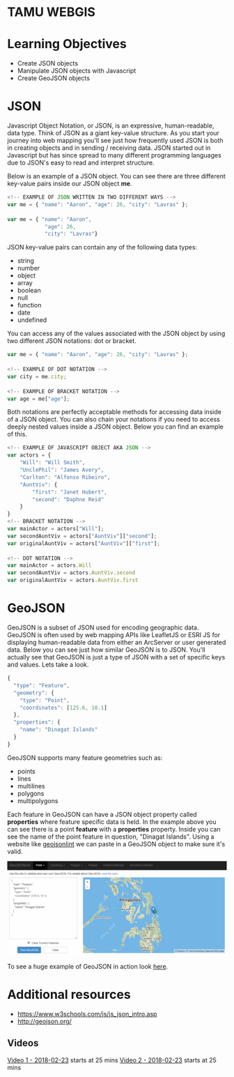 # TAMU WEBGIS
>

# Learning Objectives
>
- Create JSON objects
- Manipulate JSON objects with Javascript
- Create GeoJSON objects
<!-- - Add GeoJSON objects to web maps -->
# JSON
Javascript Object Notation, or JSON, is an expressive, human-readable, data type. Think of JSON as a giant key-value structure. As you start your journey into web mapping you'll see just how frequently used JSON is both in creating objects and in sending / receiving data. JSON started out in Javascript but has since spread to many different programming languages due to JSON's easy to read and interpret structure. 
>
Below is an example of a JSON object. You can see there are three different key-value pairs inside our JSON object **me**. 
>
```javascript
<!-- EXAMPLE OF JSON WRITTEN IN TWO DIFFERENT WAYS -->
var me = { "name": "Aaron", "age": 26, "city": "Lavras" };

var me = { "name": "Aaron",
            "age": 26,
            "city": "Lavras"}
```
>
JSON key-value pairs can contain any of the following data types:
- string
- number
- object
- array
- boolean
- null
- function
- date
- undefined
>
You can access any of the values associated with the JSON object by using two different JSON notations: dot or bracket.
>
```javascript
var me = { "name": "Aaron", "age": 26, "city": "Lavras" };

<!-- EXAMPLE OF DOT NOTATION -->
var city = me.city;

<!-- EXAMPLE OF BRACKET NOTATION -->
var age = me["age"];
```
>
Both notations are perfectly acceptable methods for accessing data inside of a JSON object. You can also chain your notations if you need to access deeply nested values inside a JSON object. Below you can find an example of this.
>
```javascript
<!-- EXAMPLE OF JAVASCRIPT OBJECT AKA JSON -->
var actors = {
    "Will": "Will Smith",
    "UnclePhil": "James Avery",
    "Carlton": "Alfonso Ribeiro",
    "AuntViv": {
        "first": "Janet Hubert",
        "second": "Daphne Reid"
    }
}
<!-- BRACKET NOTATION -->
var mainActor = actors["Will"];
var secondAuntViv = actors["AuntViv"]["second"];
var originalAuntViv = actors["AuntViv"]["first"];

<!-- DOT NOTATION -->
var mainActor = actors.Will
var secondAuntViv = actors.AuntViv.second
var originalAuntViv = actors.AuntViv.first
```
>

# GeoJSON
GeoJSON is a subset of JSON used for encoding geographic data. GeoJSON is often used by web mapping APIs like LeafletJS or ESRI JS for displaying human-readable data from either an ArcServer or user generated data. Below you can see just how similar GeoJSON is to JSON. You'll actually see that GeoJSON is just a type of JSON with a set of specific keys and values. Lets take a look.
```javascript
{
  "type": "Feature",
  "geometry": {
    "type": "Point",
    "coordinates": [125.6, 10.1]
  },
  "properties": {
    "name": "Dinagat Islands"
  }
}
```
GeoJSON supports many feature geometries such as:
- points
- lines
- multilines
- polygons
- multipolygons
>
Each feature in GeoJSON can have a JSON object property called **properties** where feature specific data is held. In the example above you can see there is a point **feature** with a **properties** property. Inside you can see the name of the point feature in question, "Dinagat Islands". Using a website like [geojsonlint](http://geojsonlint.com/) we can paste in a GeoJSON object to make sure it's valid.
>
![Dinagat](../images/modules/17/geojsonlint.png)
>
To see a huge example of GeoJSON in action look [here](http://gisday.tamu.edu/Rest/Buildings/Map/Get/).

# Additional resources
- https://www.w3schools.com/js/js_json_intro.asp
- http://geojson.org/

<!--# Questions
[Set 1](../reviewquestions/16.md)-->


## Videos
[Video 1 - 2018-02-23](https://youtu.be/M9UpjYPlvHM) starts at 25 mins
[Video 2 - 2018-02-23](https://youtu.be/N0splCS518g) starts at 25 mins
